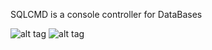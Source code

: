 
SQLCMD is a console controller for DataBases

![alt tag](http://i.imgur.com/v7L5Iar.png) 
![alt tag](http://i.imgur.com/da3wfAl.png)
